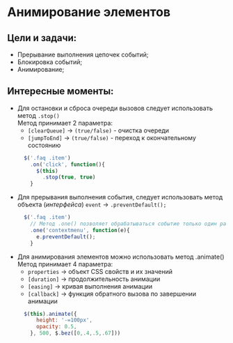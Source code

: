 # Анимирование элементов

Цели и задачи:
-
* Прерывание выполнения цепочек событий;
* Блокировка событий;
* Анимирование;

Интересные моменты:
-  
- Для остановки и сброса очереди вызовов следует использовать метод `.stop()`  
  Метод принимает 2 параметра:
  * `[clearQueue]` -> `(true/false)` - очистка очереди
  * `[jumpToEnd]` -> `(true/false)` - переход к окончательному состоянию
  ```javascript
    $('.faq .item')
      .on('click', function(){
        $(this)
          .stop(true, true)
      }
  ```
- Для прерывания выполнения события, следует использовать метод объекта (*интерфейса*) `event` -> `.preventDefault();` 
  ```javascript
    $('.faq .item')
      // Метод .one() позволяет обрабатываться событие только один раз
      .one('contextmenu', function(e){
        e.preventDefault();
      }
  ```
- Для анимирования элементов можно использовать метод .animate()  
  Метод принимает 4 параметра:
  * `properties` -> объект CSS свойств и их значений
  * `[duration]` -> продолжительность анимации
  * `[easing]` -> кривая выполнения анимации
  * `[callback]` -> функция обратного вызова по завершении анимации
  ```javascript
    $(this).animate({
        height: '-=100px',
        opacity: 0.5,
      }, 500, $.bez([0,.4,.5,.67]))
  ```

